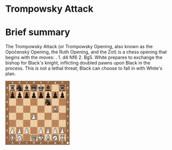 
Trompowsky Attack
=================

# Brief summary


The Trompowsky Attack (or Trompowsky Opening, also known as the Opočenský Opening, the Ruth Opening, and the Zot) is a chess opening that begins with the moves: . 1. d4 Nf6 2. Bg5. White prepares to exchange the bishop for Black's knight, inflicting doubled pawns upon Black in the process. This is not a lethal threat; Black can choose to fall in with White's plan.

<img src="../img/Trompowsky Attack.jpg" width="200"/>